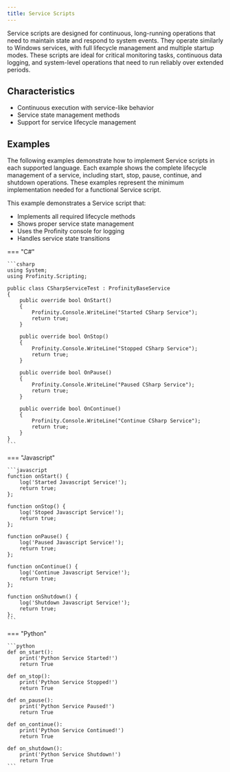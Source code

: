 ```yaml
---
title: Service Scripts
---
```


Service scripts are designed for continuous, long-running operations that need to maintain state and respond to system events. They operate similarly to Windows services, with full lifecycle management and multiple startup modes. These scripts are ideal for critical monitoring tasks, continuous data logging, and system-level operations that need to run reliably over extended periods.

## Characteristics
- Continuous execution with service-like behavior
- Service state management methods
- Support for service lifecycle management

## Examples

The following examples demonstrate how to implement Service scripts in each supported language. Each example shows the complete lifecycle management of a service, including start, stop, pause, continue, and shutdown operations. These examples represent the minimum implementation needed for a functional Service script.

This example demonstrates a Service script that:

- Implements all required lifecycle methods
- Shows proper service state management
- Uses the Profinity console for logging
- Handles service state transitions

=== "C#"

    ```csharp
    using System;
    using Profinity.Scripting;

    public class CSharpServiceTest : ProfinityBaseService
    {
        public override bool OnStart()
        {
            Profinity.Console.WriteLine("Started CSharp Service");
            return true;
        }

        public override bool OnStop()
        {
            Profinity.Console.WriteLine("Stopped CSharp Service");
            return true;
        }

        public override bool OnPause()
        {
            Profinity.Console.WriteLine("Paused CSharp Service");
            return true;
        }

        public override bool OnContinue()
        {
            Profinity.Console.WriteLine("Continue CSharp Service");
            return true;
        }   
    }
    ```

=== "Javascript"

    ```javascript
    function onStart() {
        log('Started Javascript Service!');
        return true;
    };

    function onStop() {
        log('Stoped Javascript Service!');
        return true;
    };

    function onPause() {
        log('Paused Javascript Service!');
        return true;
    };

    function onContinue() {
        log('Continue Javascript Service!');
        return true;
    };

    function onShutdown() {
        log('Shutdown Javascript Service!');
        return true;
    };
    ```

=== "Python"

    ```python
    def on_start():
        print('Python Service Started!')
        return True

    def on_stop():
        print('Python Service Stopped!')
        return True

    def on_pause():
        print('Python Service Paused!')
        return True

    def on_continue():
        print('Python Service Continued!')
        return True

    def on_shutdown():
        print('Python Service Shutdown!')
        return True
    ```